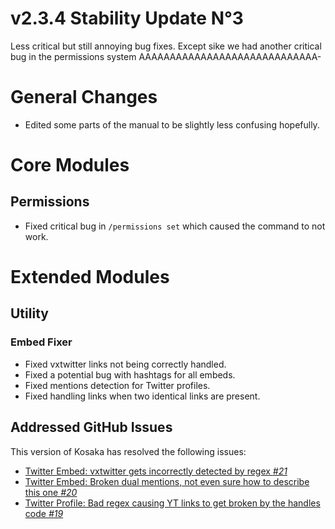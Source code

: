 # v2.3.4 Stability Update N°3
Less critical but still annoying bug fixes. Except sike we had another critical bug in the permissions system AAAAAAAAAAAAAAAAAAAAAAAAAAAAA-

# General Changes
- Edited some parts of the manual to be slightly less confusing hopefully.

# Core Modules
## Permissions
- Fixed critical bug in `/permissions set` which caused the command to not work.

# Extended Modules
## Utility
### Embed Fixer
- Fixed vxtwitter links not being correctly handled.
- Fixed a potential bug with hashtags for all embeds.
- Fixed mentions detection for Twitter profiles.
- Fixed handling links when two identical links are present.

## Addressed GitHub Issues
This version of Kosaka has resolved the following issues:
- [Twitter Embed: vxtwitter gets incorrectly detected by regex *#21*](https://github.com/Ascellayn/Kosaka_Issues/issues/21)
- [Twitter Embed: Broken dual mentions, not even sure how to describe this one *#20*](https://github.com/Ascellayn/Kosaka_Issues/issues/20)
- [Twitter Profile: Bad regex causing YT links to get broken by the handles code *#19*](https://github.com/Ascellayn/Kosaka_Issues/issues/19)